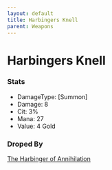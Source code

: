 ```yaml
---
layout: default
title: Harbingers Knell
parent: Weapons
---
```


# Harbingers Knell

### Stats
- DamageType: [Summon]
- Damage: 8
- Cit: 3%
- Mana: 27
- Value: 4 Gold

### Droped By
[The Harbinger of Annihilation](https://ricklugtigheid.github.io/SupernovaMod/docs/npcs/bosses/harbinger_of_annihilation)